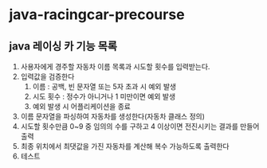 # java-racingcar-precourse

## java 레이싱 카 기능 목록
1. 사용자에게 경주할 자동차 이름 목록과 시도할 횟수를 입력받는다. 
2. 입력값을 검증한다
   1. 이름 : 공백, 빈 문자열 또는 5자 초과 시 예외 발생
   2. 시도 횟수 : 정수가 아니거나 1 미만이면 예외 발생
   3. 예외 발생 시 어플리케이션을 종료
4. 이름 문자열을 파싱하여 자동차를 생성한다(자동차 클래스 정의)
5. 시도할 횟수만큼 0~9 중 임의의 수를 구하고 4 이상이면 전진시키는 결과를 만들어 출력
6. 최종 위치에서 최댓값을 가진 자동차를 계산해 복수 가능하도록 출력한다
7. 테스트